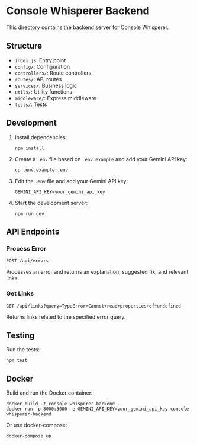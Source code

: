 # Console Whisperer Backend

This directory contains the backend server for Console Whisperer.

## Structure

- `index.js`: Entry point
- `config/`: Configuration
- `controllers/`: Route controllers
- `routes/`: API routes
- `services/`: Business logic
- `utils/`: Utility functions
- `middleware/`: Express middleware
- `tests/`: Tests

## Development

1. Install dependencies:
   ```
   npm install
   ```

2. Create a `.env` file based on `.env.example` and add your Gemini API key:
   ```
   cp .env.example .env
   ```

3. Edit the `.env` file and add your Gemini API key:
   ```
   GEMINI_API_KEY=your_gemini_api_key
   ```

4. Start the development server:
   ```
   npm run dev
   ```

## API Endpoints

### Process Error

```
POST /api/errors
```

Processes an error and returns an explanation, suggested fix, and relevant links.

### Get Links

```
GET /api/links?query=TypeError+Cannot+read+properties+of+undefined
```

Returns links related to the specified error query.

## Testing

Run the tests:

```
npm test
```

## Docker

Build and run the Docker container:

```
docker build -t console-whisperer-backend .
docker run -p 3000:3000 -e GEMINI_API_KEY=your_gemini_api_key console-whisperer-backend
```

Or use docker-compose:

```
docker-compose up
```

